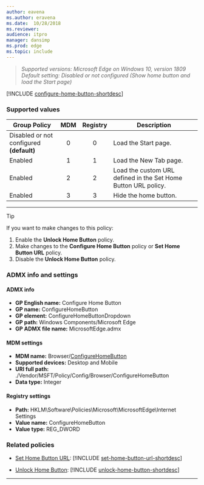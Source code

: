 ```yaml
---
author: eavena
ms.author: eravena
ms.date:  10/28/2018
ms.reviewer: 
audience: itpromanager: dansimp
ms.prod: edge
ms.topic: include
---
```


<!-- ## Configure Home Button-->  
>*Supported versions: Microsoft Edge on Windows 10, version 1809*<br>
>*Default setting: Disabled or not configured (Show home button and load the Start page)*


[!INCLUDE [configure-home-button-shortdesc](../shortdesc/configure-home-button-shortdesc.md)]


### Supported values

|                Group Policy                 | MDM | Registry |                          Description                           |
|---------------------------------------------|:---:|:--------:|----------------------------------------------------------------|
| Disabled or not configured<br>**(default)** |  0  |    0     |                      Load the Start page.                      |
|                   Enabled                   |  1  |    1     |                     Load the New Tab page.                     |
|                   Enabled                   |  2  |    2     | Load the custom URL defined in the Set Home Button URL policy. |
|                   Enabled                   |  3  |    3     |                     Hide the home button.                      |

---


>[!TIP]
>If you want to make changes to this policy:<ol><li>Enable the **Unlock Home Button** policy.</li><li>Make changes to the **Configure Home Button** policy or **Set Home Button URL** policy.</li><li>Disable the **Unlock Home Button** policy.</li></ol>


### ADMX info and settings
#### ADMX info
- **GP English name:** Configure Home Button
- **GP name:** ConfigureHomeButton
- **GP element:** ConfigureHomeButtonDropdown
- **GP path:** Windows Components/Microsoft Edge
- **GP ADMX file name:** MicrosoftEdge.admx

#### MDM settings
- **MDM name:** Browser/[ConfigureHomeButton](https://docs.microsoft.com/windows/client-management/mdm/policy-csp-browser#browser-configurehomebutton)
- **Supported devices:** Desktop and Mobile
- **URI full path:** ./Vendor/MSFT/Policy/Config/Browser/ConfigureHomeButton 
- **Data type:** Integer

#### Registry settings
- **Path:** HKLM\Software\Policies\Microsoft\MicrosoftEdge\Internet Settings 
- **Value name:** ConfigureHomeButton
- **Value type:** REG_DWORD

### Related policies

- [Set Home Button URL](../available-policies.md#set-home-button-url): [!INCLUDE [set-home-button-url-shortdesc](../shortdesc/set-home-button-url-shortdesc.md)]

- [Unlock Home Button](../available-policies.md#unlock-home-button): [!INCLUDE [unlock-home-button-shortdesc](../shortdesc/unlock-home-button-shortdesc.md)] 


<hr>
